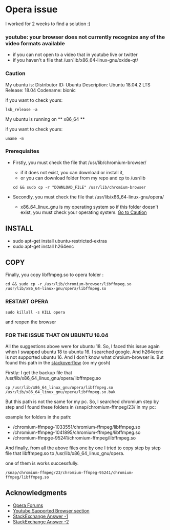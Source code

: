 # Opera issue
I worked for 2 weeks to find a solution :)
### youtube: your browser does not currently recognize any of the video formats available
 * if you can not open to a video that in youtube live or twitter
 * if you haven't a file that /usr/lib/x86_64-linux-gnu/oxide-qt/

### Caution 

My ubuntu is: 
Distributor ID:	Ubuntu
Description:	Ubuntu 18.04.2 LTS
Release:	18.04
Codename:	bionic

if you want to check yours: 

```
lsb_release -a 
```

My ubuntu is running on ** x86_64 **

if you want to check yours: 

```
uname -m
```
### Prerequisites 
* Firstly, you must check the file that /usr/lib/chromium-browser/
	* if it does not exist, you can download or install it,
	* or you can download folder from my repo and cp to /usr/lib
	```
	cd && sudo cp -r "DOWNLOAD_FILE" /usr/lib/chromium-browser
	```


* Secondly, you must check the file that /usr/lib/x86_64-linux-gnu/opera/
	* x86_64_linux_gnu is my operating system so if this folder  doesn't exist, you must check your operating system.
	[Go to Caution](#caution)

## INSTALL 
* sudo apt-get install ubuntu-restricted-extras
* sudo apt-get install h264enc

## COPY 
Finally, you copy libffmpeg.so to opera folder :

```
cd && sudo cp -r /usr/lib/chromium-browser/libffmpeg.so /usr/lib/x86_64-linux-gnu/opera/libffmpeg.so
```
### RESTART OPERA
```
sudo killall -s KILL opera 
```
and reopen the browser 

### FOR THE ISSUE THAT ON UBUNTU 16.04

All the suggestions above were for ubuntu 18. 
So, I faced this issue again when I swapped ubuntu 18 to ubuntu 16. I searched google. And h264ecnc is not supported ubuntu 16. And I don't know what chroium-browser is. But found this path in the [stackoverflow](https://askubuntu.com/a/1067267) (oo my gosh)

Firstly: 
I get the backup file that /usr/lib/x86_64_linux_gnu/opera/libffmpeg.so

```
cp /usr/lib/x86_64_linux_gnu/opera/libffmpeg.so /usr/lib/x86_64_linux_gnu/opera/libffmpeg.so.bak
```

But this path is not the same for my pc. So, I searched chromium step by step and  I found these folders in /snap/chromium-ffmpeg/23/ in my pc: 

example for folders in the path:
	
- /chromium-ffmpeg-1033551/chromium-ffmpeg/libffmpeg.so
- /chromium-ffmpeg-1041895/chromium-ffmpeg/libffmpeg.so
- /chromium-ffmpge-95241/chromium-ffmpeg/libffmpeg.so

And finally, from all the above files one by one I tried to copy step by step file that libffmpeg.so to /usr/lib/x86_64_linux_gnu/opera.

one of them is works successfully.

```
/snap/chromium-ffmpeg/23/chromium-ffmpeg-95241/chromium-ffmpeg/libffmpeg.so
```



## Acknowledgments
* [Opera Forums](https://forums.opera.com/topic/22685/twitter-videos/5)
* [Youtube Supported Browser section](https://www.youtube.com/html5)
* [StackExchange Answer -1 ](https://askubuntu.com/a/214433/923958)
* [StackExchange Answer -2](https://askubuntu.com/a/384659/923958)


